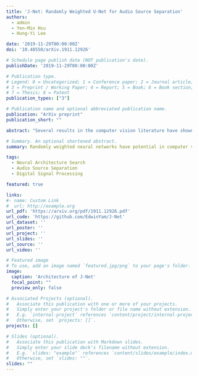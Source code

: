 ```yaml
---
title: 'J‑Net: Randomly Weighted U‑Net for Audio Source Separation'
authors:
  - admin
  - Yen‑Min Hsu
  - Hung‑Yi Lee

date: '2019-11-29T00:00:00Z'
doi: '10.48550/arXiv.1911.12926'

# Schedule page publish date (NOT publication's date).
publishDate: '2019-11-29T00:00:00Z'

# Publication type.
# Legend: 0 = Uncategorized; 1 = Conference paper; 2 = Journal article;
# 3 = Preprint / Working Paper; 4 = Report; 5 = Book; 6 = Book section;
# 7 = Thesis; 8 = Patent
publication_types: ["3"]

# Publication name and optional abbreviated publication name.
publication: "ArXiv preprint"
publication_short: ""

abstract: "Several results in the computer vision literature have shown the potential of randomly weighted neural networks. While they perform fairly well as feature extractors for discriminative tasks, there is a positive correlation between their performance and their fully trained counterparts. Based on these discoveries, we pose two questions: What is the value of randomly weighted networks in difficult generative audio tasks such as audio source separation? And does such a positive correlation still exist when it comes to large random networks and their trained counterparts? In this paper, we demonstrate that the positive correlation indeed still exists. Building on this discovery, we can explore different architecture designs or techniques without training the entire model. Moreover, we found a surprising result that, compared to the non-trained encoder (down-sample path) in Wave-U-Net, fixing the decoder (up-sample path) to random weights results in better performance, almost comparable to the fully trained model."

# Summary. An optional shortened abstract.
summary: Randomly weighted neural networks have potential in computer vision and demonstrate a positive correlation with fully trained models. This paper confirms the continued positive correlation and explores the value of randomly weighted networks in challenging generative audio tasks, such as audio source separation.

tags:
  - Neural Architecture Search
  - Audio Source Separation
  - Digital Signal Processing

featured: true

links:
#- name: Custom Link
#  url: http://example.org
url_pdf: 'https://arxiv.org/pdf/1911.12926.pdf'
url_code: 'https://github.com/EdwinYam/J-Net'
url_dataset: ''
url_poster: ''
url_project: ''
url_slides: ''
url_source: ''
url_video: ''

# Featured image
# To use, add an image named `featured.jpg/png` to your page's folder. 
image:
  caption: 'Architecture of J-Net'
  focal_point: ""
  preview_only: false

# Associated Projects (optional).
#   Associate this publication with one or more of your projects.
#   Simply enter your project's folder or file name without extension.
#   E.g. `internal-project` references `content/project/internal-project/index.md`.
#   Otherwise, set `projects: []`.
projects: []

# Slides (optional).
#   Associate this publication with Markdown slides.
#   Simply enter your slide deck's filename without extension.
#   E.g. `slides: "example"` references `content/slides/example/index.md`.
#   Otherwise, set `slides: ""`.
slides: ""
---
```


